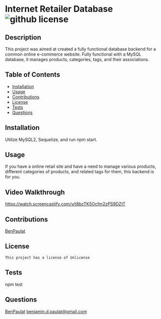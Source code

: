 
  # Internet Retailer Database ![github license](https://img.shields.io/badge/license-Unlicense-blue.svg)
  
  ## Description
  This project was aimed at created a fully functional database backend for a common online e-commerce website. Fully functional with a MySQL database, it manages products, categories, tags, and their associations.

  ## Table of Contents
  * [Installation](#installation)
  * [Usage](#usage)
  * [Contributions](#contributions)
  * [License](#license)
  * [Tests](#tests)
  * [Questions](#questions)

  ## Installation
  Utilize MySQL2, Sequelize, and run npm start. 

  ## Usage
  If you have a online retail site and have a need to manage various products, different categories of products, and related tags for them, this backend is for you. 

  ## Video Walkthrough
  https://watch.screencastify.com/v/t8bcTK5Ocfm2zPS9DZtT

  ## Contributions
  [BenPaulat](https://github.com/BenPaulat)

  ## License
    This project has a license of Unlicense

  ## Tests
  npm test

  ## Questions
  [BenPaulat](https://github.com/BenPaulat)
  benjamin.d.paulat@gmail.com

